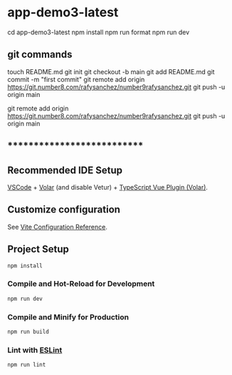 # app-demo3-latest

  cd app-demo3-latest
  npm install
  npm run format
  npm run dev

  ## git commands
  touch README.md
git init
git checkout -b main
git add README.md
git commit -m "first commit"
git remote add origin https://git.number8.com/rafysanchez/number9rafysanchez.git
git push -u origin main


git remote add origin https://git.number8.com/rafysanchez/number9rafysanchez.git
git push -u origin main


## **************************




## Recommended IDE Setup

[VSCode](https://code.visualstudio.com/) + [Volar](https://marketplace.visualstudio.com/items?itemName=Vue.volar) (and disable Vetur) + [TypeScript Vue Plugin (Volar)](https://marketplace.visualstudio.com/items?itemName=Vue.vscode-typescript-vue-plugin).

## Customize configuration

See [Vite Configuration Reference](https://vitejs.dev/config/).

## Project Setup

```sh
npm install
```

### Compile and Hot-Reload for Development

```sh
npm run dev
```

### Compile and Minify for Production

```sh
npm run build
```

### Lint with [ESLint](https://eslint.org/)

```sh
npm run lint
```

